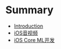 # Summary

* [Introduction](README.md)
* [iOS音视频](iosyin-shi-pin.md)
* [iOS Core ML开发](ios-core-mlkai-fa.md)

